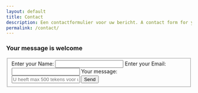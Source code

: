 ```yaml
---
layout: default
title: Contact
description: Een contactformulier voor uw bericht. A contact form for your message.
permalink: /contact/
---
```


<main>
 <h3>Your message is welcome</h3>
  <form action="https://formspree.io/havov@live.nl" method="POST" role="form">
    <fieldset>
      <label>Enter your Name:</label>
      <input type="text" name="name">
      <label>Enter your Email:</label>
      <input type="email" name="_replyto">
      <label>Your message:</label>
      <input id="text" type="textarea" name="message" maxlength="500" placeholder="U heeft max 500 tekens voor uw bericht">
      <input id="submit" type="submit" value="Send">
      </fieldset>
  </form>
</main>

